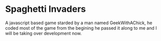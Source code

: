 Spaghetti Invaders
==================

A javascript based game starded by a man named GeekWithAChick, he coded most of the game from the begining
he passed it along to me and I will be taking over development now.
